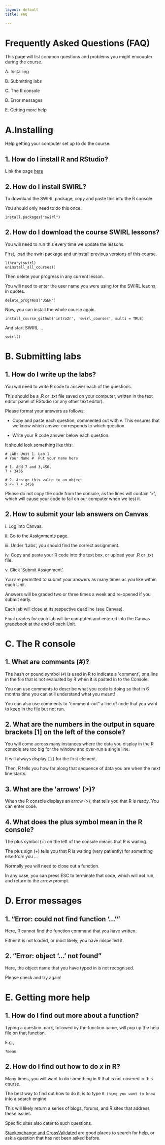 ```yaml
---
layout: default
title: FAQ

---
```


# Frequently Asked Questions (FAQ)

This page will list common questions and problems you might encounter during the course.

A. Installing

B. Submitting labs

C. The R console

D. Error messages

E. Getting more help


# A.Installing

Help getting your computer set up to do the course.

## 1. How do I install R and RStudio?

Link the page [here](http://www.intro2r.info/unit1/install-R-and-RStudio.html)


## 2. How do I install SWIRL?

To download the SWIRL package, copy and paste this into the R console.

You should only need to do this once.

```{r}
install.packages("swirl")
```

## 2. How do I download the course SWIRL lessons?

You will need to run this every time we update the lessons.

First, load the swirl package and uninstall previous versions of this course.  

```{r}
library(swirl)
uninstall_all_courses()
```

Then delete your progress in any current lesson.

You will need to enter the user name you were using for the SWIRL lesons, in quotes.

```{r}
delete_progress("USER")
```

Now, you can install the whole course again.

```{r}
install_course_github('intro2r', 'swirl_courses', multi = TRUE)
```

And start SWIRL ...

```{r}
swirl()
```

# B. Submitting labs

## 1. How do I write up the labs?

You will need to write R code to answer each of the questions.

This should be a .R or .txt file saved on your computer, written in the text editor panel of RStudio (or any other text editor).

Please format your answers as follows:

 - Copy and paste each question, commented out with `#`. This ensures that we know which answer corresponds to which question.

 - Write your R code answer below each question.

It should look something like this:

```
# LAB: Unit 1. Lab 1
# Your Name #  Put your name here

# 1. Add 7 and 3,456.
7 + 3456

# 2. Assign this value to an object
x <- 7 + 3456
```

Please do not copy the code from the console, as the lines will contain '>', which will cause your code to fail on our computer when we test it.


## 2. How to submit your lab answers on Canvas

i. Log into Canvas.

ii. Go to the Assignments page.

iii. Under ‘Labs’, you should find the correct assignment.

iv. Copy and paste your R code into the text box, or upload your .R or .txt file.

v. Click ‘Submit Assignment’.

You are permitted to submit your answers as many times as you like within each Unit.

Answers will be graded two or three times a week and re-opened if you submit early.

Each lab will close at its respective deadline (see Canvas).

Final grades for each lab will be computed and entered into the Canvas gradebook at the end of each Unit.
 

# C. The R console

## 1. What are comments (#)?

The hash or pound symbol (`#`) is used in R to indicate a 'comment', or a line in the file that is not evaluated by R when it is pasted in to the Console.

You can use comments to describe what you code is doing so that in 6 months time you can still understand what you meant!

You can also use comments to “comment-out” a line of code that you want to keep in the file but not run.


## 2. What are the numbers in the output in square brackets [1] on the left of the console?

You will come across many instances where the data you display in the R console are too big for the window and over-run a single line.

It will always display `[1]` for the first element.

Then, R tells you how far along that sequence of data you are when the next line starts.


## 3. What are the 'arrows' (>)?

When the R console displays an arrow (>), that tells you that R is ready. You can enter code.


## 4. What does the plus symbol mean in the R console?

The plus symbol (+) on the left of the console means that R is waiting.

The plus sign (+) tells you that R is waiting (very patiently) for something else from you …

Normally you will need to close out a function.

In any case, you can press ESC to terminate that code, which will not run, and return to the arrow prompt.



# D. Error messages

## 1. “Error: could not find function ‘…’”

Here, R cannot find the function command that you have written.

Either it is not loaded, or most likely, you have mispelled it.

## 2. “Error: object ‘…’ not found”

Here, the object name that you have typed in is not recognised.

Please check and try again!



# E. Getting more help

## 1. How do I find out more about a function?

Typing a question mark, followed by the function name, will pop up the help file on that function.

E.g.,

```{r}
?mean
```

## 2. How do I find out how to do *x* in R?

Many times, you will want to do something in R that is not covered in this course.

The best way to find out how to do it, is to type `R thing you want to know` into a search engine.

This will likely return a series of blogs, forums, and R sites that address these issues.

Specific sites also cater to such questions.

[Stackexchange and CrossValidated](https://stats.stackexchange.com/) are good places to search for help, or ask a question that has not been asked before.




